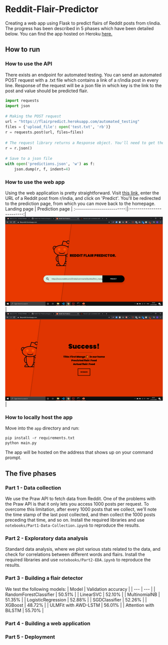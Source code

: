 # Reddit-Flair-Predictor

Creating a web app using Flask to predict flairs of Reddit posts from r/india. The progress has been described in 5 phases which have been detailed below. You can find the app hosted on Heroku [here.](https://flairpredict.herokuapp.com/)

## How to run

### How to use the API
There exists an endpoint for automated testing. You can send an automated POST request with a .txt file which contains a link of a r/india post in every line. Response of the request will be a json file in which key is the link to the post and value should be predicted flair.

```python
import requests 
import json

# Making the POST request
url = "https://flairpredict.herokuapp.com/automated_testing"
files = {'upload_file': open('test.txt', 'rb')}
r = requests.post(url, files=files)

# The request library returns a Response object. You'll need to get the json file with this command
r = r.json()

# Save to a json file
with open('predictions.json', 'w') as f:
    json.dump(r, f, indent=4)
```

### How to use the web app
Using the web application is pretty straightforward. Visit [this link,](https://flairpredict.herokuapp.com/) enter the URL of a Reddit post from r/india, and click on 'Predict'. You'll be redirected to the prediction page, from which you can move back to the homepage.
 Landing page                         |                      Prediction page    |
:-------------------------:|:-------------------------:|
![](images/homescreen.png?raw=True) |![](images/predicted.png?raw=true) |

### How to locally host the app
Move into the `app` directory and run:
```
pip install -r requirements.txt
python main.py
```
The app will be hosted on the address that shows up on your command prompt.

## The five phases

### Part 1 - Data collection
We use the Praw API to fetch data from Reddit. One of the problems with the Praw API is that it only lets you access 1000 posts per request. To overcome this limitation, after every 1000 posts that we collect, we'll note the time stamp of the last post collected, and then collect the 1000 posts preceding that time, and so on. Install the required libraries and use `notebooks/Part1-Data-Collection.ipynb` to reproduce the results.

### Part 2 - Exploratory data analysis
Standard data analysis, where we plot various stats related to the data, and check for correlations between different words and flairs. Install the required libraries and use `notebooks/Part2-EDA.ipynb` to reproduce the results.

### Part 3 - Building a flair detector
We test the following models:
| Model       | Validation accuracy            |
| ---                | ---             |
| RandomForestClassifier             | 50.51%             |
| LinearSVC           | 52.10%            |
| MultinomialNB        | 51.35%             |
| LogisticRegression    | 52.88%             |
| SGDClassifier       | 52.26%             |
| XGBoost       | 48.72%             |
| ULMFit with AWD-LSTM       | 56.01%             |
| Attention with BiLSTM       | 55.70%             |

### Part 4 - Building a web application
### Part 5 - Deployment

